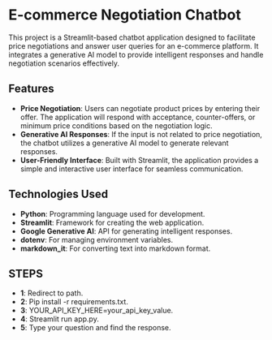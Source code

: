 # E-commerce Negotiation Chatbot

This project is a Streamlit-based chatbot application designed to facilitate price negotiations and answer user queries for an e-commerce platform. It integrates a generative AI model to provide intelligent responses and handle negotiation scenarios effectively.

## Features

- **Price Negotiation**: Users can negotiate product prices by entering their offer. The application will respond with acceptance, counter-offers, or minimum price conditions based on the negotiation logic.
- **Generative AI Responses**: If the input is not related to price negotiation, the chatbot utilizes a generative AI model to generate relevant responses.
- **User-Friendly Interface**: Built with Streamlit, the application provides a simple and interactive user interface for seamless communication.

## Technologies Used

- **Python**: Programming language used for development.
- **Streamlit**: Framework for creating the web application.
- **Google Generative AI**: API for generating intelligent responses.
- **dotenv**: For managing environment variables.
- **markdown_it**: For converting text into markdown format.


## STEPS

- **1**: Redirect to path.
- **2**: Pip install -r requirements.txt.
- **3**: YOUR_API_KEY_HERE=your_api_key_value.
- **4**: Streamlit run app.py.
- **5**: Type your question and find the response.



